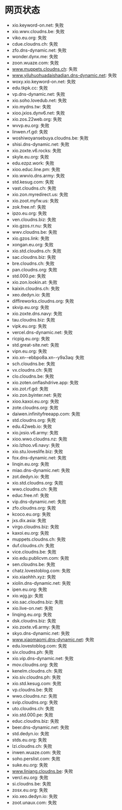 # 网页状态
- xio.keyword-on.net: 失败
- xio.wwv.cloudns.be: 失败
- viko.eu.org: 失败
- cdue.cloudns.ch: 失败
- zfo.dns-dynamic.net: 失败
- wonder.dynx.me: 失败
- zoon.wuaze.com: 失败
- www.muppets.cloudns.ch: 失败
- www.yiluhuohuadaishadian.dns-dynamic.net: 失败
- woxy.xio.keyword-on.net: 失败
- edu.tkpk.cc: 失败
- vp.dns-dynamic.net: 失败
- xio.soho.lovedub.net: 失败
- xio.mydns.tw: 失败
- xioo.jxios.dynv6.net: 失败
- xio.zos.22web.org: 失败
- wvvp.eu.org: 失败
- linwen.rf.gd: 失败
- woshiwoyansebuya.cloudns.be: 失败
- shisi.dns-dynamic.net: 失败
- xio.zoxte.v6.rocks: 失败
- skyle.eu.org: 失败
- edu.ezpz.work: 失败
- xioo.educ.line.pm: 失败
- xio.wwvio.dns.army: 失败
- std.kesug.com: 失败
- vast.cloudns.ch: 失败
- xio.zon.myredirect.us: 失败
- xio.zoot.myfw.us: 失败
- zok.free.nf: 失败
- ipzo.eu.org: 失败
- ven.cloudns.biz: 失败
- xio.gzos.rr.nu: 失败
- wwv.cloudns.be: 失败
- xio.gzos.link: 失败
- xongan.eu.org: 失败
- xio.std.cloudns.ch: 失败
- sac.cloudns.biz: 失败
- bre.cloudns.ch: 失败
- pan.cloudns.org: 失败
- std.000.pe: 失败
- xio.zon.lookin.at: 失败
- kaixin.cloudns.ch: 失败
- xeo.dedyn.io: 失败
- diffireworks.cloudns.org: 失败
- skvip.eu.org: 失败
- xio.zoxte.dns.navy: 失败
- tau.cloudns.biz: 失败
- vipk.eu.org: 失败
- vercel.dns-dynamic.net: 失败
- ricpig.eu.org: 失败
- std.great-site.net: 失败
- vipn.eu.org: 失败
- xio.xn--ebbpo8a.xn--y9a3aq: 失败
- sch.cloudns.be: 失败
- vx.cloudns.ch: 失败
- clo.cloudns.be: 失败
- xio.zoten.onflashdrive.app: 失败
- xio.zot.rf.gd: 失败
- xio.zon.byinter.net: 失败
- xioo.kaxoi.eu.org: 失败
- zote.cloudns.org: 失败
- daiwen.infinityfreeapp.com: 失败
- std.cloudns.org: 失败
- edu.42web.io: 失败
- xio.jxsio.v6.army: 失败
- xioo.wwo.cloudns.nz: 失败
- xio.lzhoo.v6.navy: 失败
- xio.stu.loveslife.biz: 失败
- fox.dns-dynamic.net: 失败
- linqin.eu.org: 失败
- miao.dns-dynamic.net: 失败
- zot.dedyn.io: 失败
- xio.std.cloudns.org: 失败
- wwo.cloudns.ch: 失败
- educ.free.nf: 失败
- vip.dns-dynamic.net: 失败
- zfo.cloudns.org: 失败
- kcoco.eu.org: 失败
- jxs.dix.asia: 失败
- virgo.cloudns.biz: 失败
- kaxoi.eu.org: 失败
- muppets.cloudns.ch: 失败
- duf.cloudns.ch: 失败
- vice.cloudns.be: 失败
- xio.edu.publicvm.com: 失败
- sen.cloudns.be: 失败
- chatz.lovestoblog.com: 失败
- xio.xiaohhh.xyz: 失败
- xiolin.dns-dynamic.net: 失败
- ipen.eu.org: 失败
- xio.wjg.jp: 失败
- xio.sac.cloudns.biz: 失败
- xio.live-on.net: 失败
- linqing.eu.org: 失败
- dsk.cloudns.biz: 失败
- xio.zoxte.v6.army: 失败
- skyo.dns-dynamic.net: 失败
- www.xiaomaomi.dns-dynamic.net: 失败
- edu.lovestoblog.com: 失败
- siv.cloudns.ph: 失败
- xio.vip.dns-dynamic.net: 失败
- mov.cloudns.org: 失败
- kenelm.cloudns.ch: 失败
- xio.siv.cloudns.ph: 失败
- xio.std.kesug.com: 失败
- vp.cloudns.be: 失败
- wwo.cloudns.nz: 失败
- svip.cloudns.org: 失败
- uto.cloudns.ch: 失败
- xio.std.000.pe: 失败
- educ.cloudns.biz: 失败
- beer.dns-dynamic.net: 失败
- std.dedyn.io: 失败
- stds.eu.org: 失败
- lzi.cloudns.ch: 失败
- inwen.wuaze.com: 失败
- soho.perslist.com: 失败
- suke.eu.org: 失败
- www.liniang.cloudns.be: 失败
- vercl.eu.org: 失败
- si.cloudns.be: 失败
- zosx.eu.org: 失败
- xio.xeo.dedyn.io: 失败
- zoot.unaux.com: 失败

